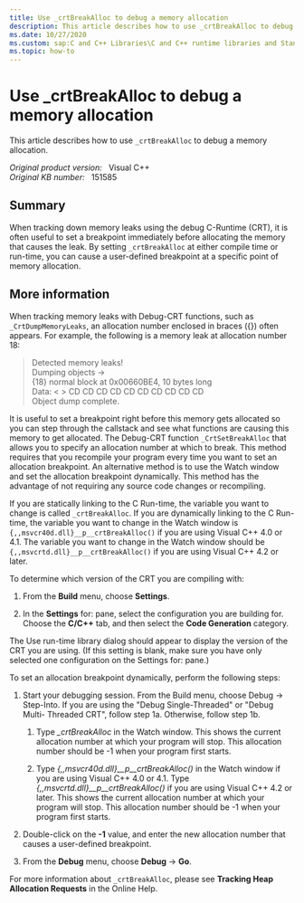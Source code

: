 ```yaml
---
title: Use _crtBreakAlloc to debug a memory allocation
description: This article describes how to use _crtBreakAlloc to debug a memory allocation.
ms.date: 10/27/2020
ms.custom: sap:C and C++ Libraries\C and C++ runtime libraries and Standard Template Library (STL)
ms.topic: how-to
---
```

# Use _crtBreakAlloc to debug a memory allocation

This article describes how to use `_crtBreakAlloc` to debug a memory allocation.

_Original product version:_ &nbsp; Visual C++  
_Original KB number:_ &nbsp; 151585

## Summary

When tracking down memory leaks using the debug C-Runtime (CRT), it is often useful to set a breakpoint immediately before allocating the memory that causes the leak. By setting `_crtBreakAlloc` at either compile time or run-time, you can cause a user-defined breakpoint at a specific point of memory allocation.

## More information

When tracking memory leaks with Debug-CRT functions, such as `_CrtDumpMemoryLeaks`, an allocation number enclosed in braces ({}) often appears. For example, the following is a memory leak at allocation number 18:

> Detected memory leaks!  
Dumping objects ->  
{18} normal block at 0x00660BE4, 10 bytes long  
Data: < > CD CD CD CD CD CD CD CD CD CD  
Object dump complete.  

It is useful to set a breakpoint right before this memory gets allocated so you can step through the callstack and see what functions are causing this memory to get allocated. The Debug-CRT function `_CrtSetBreakAlloc` that allows you to specify an allocation number at which to break. This method requires that you recompile your program every time you want to set an allocation breakpoint. An alternative method is to use the Watch window and set the allocation breakpoint dynamically. This method has the advantage of not requiring any source code changes or recompiling.

If you are statically linking to the C Run-time, the variable you want to change is called `_crtBreakAlloc`. If you are dynamically linking to the C Run-time, the variable you want to change in the Watch window is `{,,msvcr40d.dll}__p__crtBreakAlloc()` if you are using Visual C++ 4.0 or 4.1. The variable you want to change in the Watch window should be `{,,msvcrtd.dll}__p__crtBreakAlloc()` if you are using Visual C++ 4.2 or later.

To determine which version of the CRT you are compiling with:

1. From the **Build** menu, choose **Settings**.

2. In the **Settings** for: pane, select the configuration you are building for. Choose the **C/C++** tab, and then select the **Code Generation** category.

The Use run-time library dialog should appear to display the version of the CRT you are using. (If this setting is blank, make sure you have only selected one configuration on the Settings for: pane.)

To set an allocation breakpoint dynamically, perform the following steps:

1. Start your debugging session. From the Build menu, choose Debug -> Step-Into. If you are using the "Debug Single-Threaded" or "Debug Multi- Threaded CRT", follow step 1a. Otherwise, follow step 1b.

    1. Type *_crtBreakAlloc* in the Watch window. This shows the current allocation number at which your program will stop. This allocation number should be -1 when your program first starts.

    2. Type *{,,msvcr40d.dll}__p__crtBreakAlloc()* in the Watch window if you are using Visual C++ 4.0 or 4.1. Type *{,,msvcrtd.dll}__p__crtBreakAlloc()* if you are using Visual C++ 4.2 or later. This shows the current allocation number at which your program will stop. This allocation number should be -1 when your program first starts.

2. Double-click on the **-1** value, and enter the new allocation number that causes a user-defined breakpoint.

3. From the **Debug** menu, choose **Debug** -> **Go**.

For more information about `_crtBreakAlloc`, please see **Tracking Heap Allocation Requests** in the Online Help.
